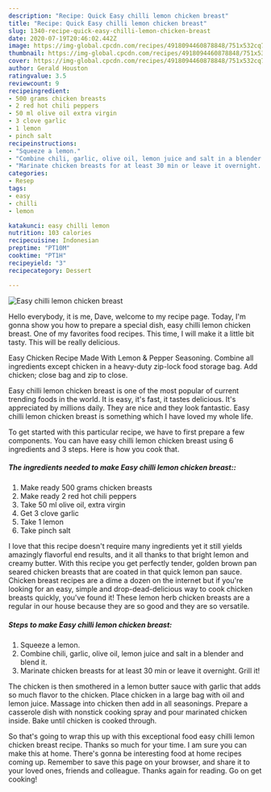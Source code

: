 ```yaml
---
description: "Recipe: Quick Easy chilli lemon chicken breast"
title: "Recipe: Quick Easy chilli lemon chicken breast"
slug: 1340-recipe-quick-easy-chilli-lemon-chicken-breast
date: 2020-07-19T20:46:02.442Z
image: https://img-global.cpcdn.com/recipes/4918094460878848/751x532cq70/easy-chilli-lemon-chicken-breast-recipe-main-photo.jpg
thumbnail: https://img-global.cpcdn.com/recipes/4918094460878848/751x532cq70/easy-chilli-lemon-chicken-breast-recipe-main-photo.jpg
cover: https://img-global.cpcdn.com/recipes/4918094460878848/751x532cq70/easy-chilli-lemon-chicken-breast-recipe-main-photo.jpg
author: Gerald Houston
ratingvalue: 3.5
reviewcount: 9
recipeingredient:
- 500 grams chicken breasts
- 2 red hot chili peppers
- 50 ml olive oil extra virgin
- 3 clove garlic
- 1 lemon
- pinch salt
recipeinstructions:
- "Squeeze a lemon."
- "Combine chili, garlic, olive oil, lemon juice and salt in a blender and blend it."
- "Marinate chicken breasts for at least 30 min or leave it overnight. Grill it!"
categories:
- Resep
tags:
- easy
- chilli
- lemon

katakunci: easy chilli lemon
nutrition: 103 calories
recipecuisine: Indonesian
preptime: "PT10M"
cooktime: "PT1H"
recipeyield: "3"
recipecategory: Dessert

---
```



![Easy chilli lemon chicken breast](https://img-global.cpcdn.com/recipes/4918094460878848/751x532cq70/easy-chilli-lemon-chicken-breast-recipe-main-photo.jpg)

Hello everybody, it is me, Dave, welcome to my recipe page. Today, I'm gonna show you how to prepare a special dish, easy chilli lemon chicken breast. One of my favorites food recipes. This time, I will make it a little bit tasty. This will be really delicious.

Easy Chicken Recipe Made With Lemon &amp; Pepper Seasoning. Combine all ingredients except chicken in a heavy-duty zip-lock food storage bag. Add chicken; close bag and zip to close.

Easy chilli lemon chicken breast is one of the most popular of current trending foods in the world. It is easy, it's fast, it tastes delicious. It's appreciated by millions daily. They are nice and they look fantastic. Easy chilli lemon chicken breast is something which I have loved my whole life.


To get started with this particular recipe, we have to first prepare a few components. You can have easy chilli lemon chicken breast using 6 ingredients and 3 steps. Here is how you cook that.

##### The ingredients needed to make Easy chilli lemon chicken breast::

1. Make ready 500 grams chicken breasts
1. Make ready 2 red hot chili peppers
1. Take 50 ml olive oil, extra virgin
1. Get 3 clove garlic
1. Take 1 lemon
1. Take pinch salt


I love that this recipe doesn&#39;t require many ingredients yet it still yields amazingly flavorful end results, and it all thanks to that bright lemon and creamy butter. With this recipe you get perfectly tender, golden brown pan seared chicken breasts that are coated in that quick lemon pan sauce. Chicken breast recipes are a dime a dozen on the internet but if you&#39;re looking for an easy, simple and drop-dead-delicious way to cook chicken breasts quickly, you&#39;ve found it! These lemon herb chicken breasts are a regular in our house because they are so good and they are so versatile. 

##### Steps to make Easy chilli lemon chicken breast:

1. Squeeze a lemon.
1. Combine chili, garlic, olive oil, lemon juice and salt in a blender and blend it.
1. Marinate chicken breasts for at least 30 min or leave it overnight. Grill it!


The chicken is then smothered in a lemon butter sauce with garlic that adds so much flavor to the chicken. Place chicken in a large bag with oil and lemon juice. Massage into chicken then add in all seasonings. Prepare a casserole dish with nonstick cooking spray and pour marinated chicken inside. Bake until chicken is cooked through. 

So that's going to wrap this up with this exceptional food easy chilli lemon chicken breast recipe. Thanks so much for your time. I am sure you can make this at home. There's gonna be interesting food at home recipes coming up. Remember to save this page on your browser, and share it to your loved ones, friends and colleague. Thanks again for reading. Go on get cooking!
